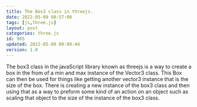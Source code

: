 ```yaml
---
title: The Box3 class in threejs.
date: 2022-05-09 08:57:00
tags: [js,three.js]
layout: post
categories: three.js
id: 985
updated: 2022-05-09 09:00:44
version: 1.0
---
```


The box3 class in the javaScript library known as threejs is a way to create a box in the from of a min and max instance of the Vector3 class. This Box can then be used for things like getting another vector3 instance that is the size of the box. There is creating a new instance of the box3 class and then using that as a way to preform some kind of an action on an object such as scaling that object to the size of the instance of the box3 class.

<!-- more -->
